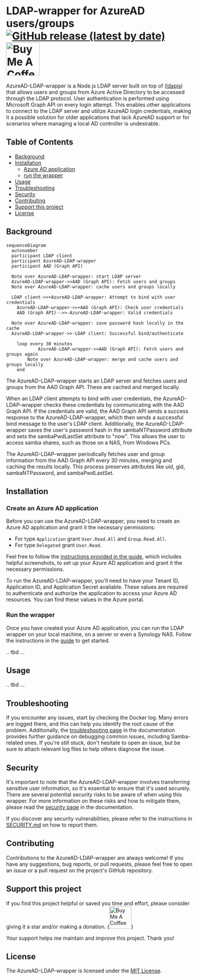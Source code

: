 # LDAP-wrapper for AzureAD users/groups [![GitHub release (latest by date)](https://img.shields.io/github/v/release/ahaenggli/AzureAD-LDAP-wrapper?style=social)](https://github.com/ahaenggli/AzureAD-LDAP-wrapper) <a href="https://www.buymeacoffee.com/ahaenggli" target="_blank"><img src="https://cdn.buymeacoffee.com/buttons/default-orange.png" alt="Buy Me A Coffee" width="90px"></a>

AzureAD-LDAP-wrapper is a Node.js LDAP server built on top of ([ldapjs](https://github.com/ldapjs/node-ldapjs)) that allows users and groups from Azure Active Directory to be accessed through the LDAP protocol. User authentication is performed using Microsoft Graph API on every login attempt. This enables other applications to connect to the LDAP server and utilize AzureAD login credentials, making it a possible solution for older applications that lack AzureAD support or for scenarios where managing a local AD controller is undesirable.

## Table of Contents

* [Background](#background)
* [Installation](#installation)
  * [Azure AD application](#create-an-azure-ad-application)
  * [run the wrapper](#run-the-wrapper)
* [Usage](#usage)
* [Troubleshooting](#troubleshooting)
* [Security](#security)
* [Contributing](#contributing)
* [Support this project](#support-this-project)
* [License](#license)

## Background

```mermaid
sequenceDiagram
  autonumber
  participant LDAP client
  participant AzureAD-LDAP-wrapper
  participant AAD (Graph API)

  Note over AzureAD-LDAP-wrapper: start LDAP server
  AzureAD-LDAP-wrapper->>AAD (Graph API): Fetch users and groups
  Note over AzureAD-LDAP-wrapper: cache users and groups locally

  LDAP client->>+AzureAD-LDAP-wrapper: Attempt to bind with user credentials
    AzureAD-LDAP-wrapper->>+AAD (Graph API): Check user credentials
    AAD (Graph API)-->>-AzureAD-LDAP-wrapper: Valid credentials

  Note over AzureAD-LDAP-wrapper: save password hash locally in the cache
  AzureAD-LDAP-wrapper->>-LDAP client: Successful bind/authenticate

    loop every 30 minutes
            AzureAD-LDAP-wrapper->>AAD (Graph API): Fetch users and groups again
        Note over AzureAD-LDAP-wrapper: merge and cache users and groups locally
    end

```

The AzureAD-LDAP-wrapper starts an LDAP server and fetches users and groups from the AAD Graph API. These are cached and merged locally.

When an LDAP client attempts to bind with user credentials, the AzureAD-LDAP-wrapper checks these credentials by communicating with the AAD Graph API. If the credentials are valid, the AAD Graph API sends a success response to the AzureAD-LDAP-wrapper, which then sends a successful bind message to the user's LDAP client. Additionally, the AzureAD-LDAP-wrapper saves the user's password hash in the sambaNTPassword attribute and sets the sambaPwdLastSet attribute to "now". This allows the user to access samba shares, such as those on a NAS, from Windows PCs.

The AzureAD-LDAP-wrapper periodically fetches user and group information from the AAD Graph API every 30 minutes, merging and caching the results locally. This process preserves attributes like uid, gid, sambaNTPassword, and sambaPwdLastSet.

## Installation

### Create an Azure AD application

Before you can use the AzureAD-LDAP-wrapper, you need to create an Azure AD application and grant it the necessary permissions:

* For type `Application` grant `User.Read.All` and `Group.Read.All`.
* For type `Delegated` grant `User.Read`.

Feel free to follow the [instructions provided in the guide](<https://ahaenggli.github.io/AzureAD-LDAP-wrapper/installation/create-azuread-application/>), which includes helpful screenshots, to set up your Azure AD application and grant it the necessary permissions.

To run the AzureAD-LDAP-wrapper, you'll need to have your Tenant ID, Application ID, and Application Secret available. These values are required to authenticate and authorize the application to access your Azure AD resources. You can find these values in the Azure portal.

### Run the wrapper

Once you have created your Azure AD application, you can run the LDAP wrapper on your local machine, on a server or even a Synology NAS. Follow the instructions in the [guide](https://ahaenggli.github.io/AzureAD-LDAP-wrapper/installation/run-ldap-wrapper/) to get started.

.. tbd ...

## Usage

.. tbd ...

## Troubleshooting

If you encounter any issues, start by checking the Docker log. Many errors are logged there, and this can help you identify the root cause of the problem. Additionally, the [troubleshooting page](https://ahaenggli.github.io/AzureAD-LDAP-wrapper/troubleshooting/) in the documentation provides further guidance on debugging common issues, including Samba-related ones. If you're still stuck, don't hesitate to open an issue, but be sure to attach relevant log files to help others diagnose the issue.

## Security

It's important to note that the AzureAD-LDAP-wrapper involves transferring sensitive user information, so it's essential to ensure that it's used securely. There are several potential security risks to be aware of when using this wrapper. For more information on these risks and how to mitigate them, please read the [security page](https://ahaenggli.github.io/AzureAD-LDAP-wrapper/security/) in the documentation.

If you discover any security vulnerabilities, please refer to the instructions in [SECURITY.md](SECURITY.md) on how to report them.

## Contributing

Contributions to the AzureAD-LDAP-wrapper are always welcome! If you have any suggestions, bug reports, or pull requests, please feel free to open an issue or a pull request on the project's GitHub repository.

## Support this project

If you find this project helpful or saved you time and effort, please consider giving it a star and/or making a donation.
 (<a href="https://www.buymeacoffee.com/ahaenggli" target="_blank"><img src="https://cdn.buymeacoffee.com/buttons/default-orange.png" alt="Buy Me A Coffee" width="60px"></a>)

Your support helps me maintain and improve this project. Thank you!

## License

The AzureAD-LDAP-wrapper is licensed under the [MIT License](LICENSE).
